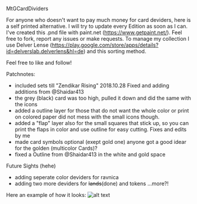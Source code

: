 MtGCardDividers

For anyone who doesn't want to pay much money for card deviders, here is a self printed alternative. 
I will try to update every Edition as soon as I can.
I've created this .pnd file with paint.net (https://www.getpaint.net/). Feel free to fork, report any issues or make requests.
To manage my collection I use Delver Lense (https://play.google.com/store/apps/details?id=delverslab.delverlens&hl=de) and this sorting method.

Feel free to like and follow!

Patchnotes:
- included sets till "Zendikar Rising"
2018.10.28
Fixed and adding additions from @Shaidar413 
- the grey (black) card was too high, pulled it down and did the same with the icons
- added a outline layer for those that do not want the whole color or print on colored paper did not mess with the small icons though.
- added a "flap" layer also for the small squares that stick up, so you can print the flaps in color and use outline for easy cutting.
Fixes and edits by me
- made card symbols optional (exept gold one) anyone got a good idear for the golden (multicolor Cards)? 
- fixed a Outline from @Shaidar413  in the white and gold space


Future Sights (hehe)
- adding seperate color deviders for ravnica
- adding two more deviders for ~~lands~~(done) and tokens
...more?!

Here an example of how it looks:
![alt text](https://github.com/Keldorb/MtgCardDeviders/blob/master/example.png)

